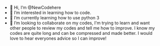 - 👋 Hi, I’m @NewCodehere
- 👀 I’m interested in learning how to code.
- 🌱 I’m currently learning how to use python 3
- 💞️ I’m looking to collaborate on my codes, I'm trying to learn and want other people to review my codes and tell me how to improve. I know my codes are quite long and can be 
compressed and made better. I would love to hear everyones advice so I can improve!

<!---
NewCodehere/NewCodehere is a ✨ special ✨ repository because its `README.md` (this file) appears on your GitHub profile.
You can click the Preview link to take a look at your changes.
--->
